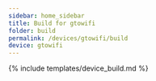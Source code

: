 ```yaml
---
sidebar: home_sidebar
title: Build for gtowifi
folder: build
permalink: /devices/gtowifi/build
device: gtowifi
---
```

{% include templates/device_build.md %}
